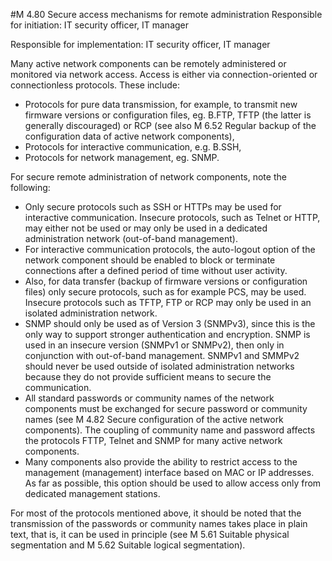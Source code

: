 #M 4.80 Secure access mechanisms for remote administration
Responsible for initiation: IT security officer, IT manager

Responsible for implementation: IT security officer, IT manager

Many active network components can be remotely administered or monitored via network access. Access is either via connection-oriented or connectionless protocols. These include:

* Protocols for pure data transmission, for example, to transmit new firmware versions or configuration files, eg. B.FTP, TFTP (the latter is generally discouraged) or RCP (see also M 6.52 Regular backup of the configuration data of active network components),
* Protocols for interactive communication, e.g. B.SSH,
* Protocols for network management, eg. SNMP.


For secure remote administration of network components, note the following:

* Only secure protocols such as SSH or HTTPs may be used for interactive communication. Insecure protocols, such as Telnet or HTTP, may either not be used or may only be used in a dedicated administration network (out-of-band management).
* For interactive communication protocols, the auto-logout option of the network component should be enabled to block or terminate connections after a defined period of time without user activity.
* Also, for data transfer (backup of firmware versions or configuration files) only secure protocols, such as for example PCS, may be used. Insecure protocols such as TFTP, FTP or RCP may only be used in an isolated administration network.
* SNMP should only be used as of Version 3 (SNMPv3), since this is the only way to support stronger authentication and encryption. SNMP is used in an insecure version (SNMPv1 or SNMPv2), then only in conjunction with out-of-band management. SNMPv1 and SMMPv2 should never be used outside of isolated administration networks because they do not provide sufficient means to secure the communication.
* All standard passwords or community names of the network components must be exchanged for secure password or community names (see M 4.82 Secure configuration of the active network components). The coupling of community name and password affects the protocols FTTP, Telnet and SNMP for many active network components.
* Many components also provide the ability to restrict access to the management (management) interface based on MAC or IP addresses. As far as possible, this option should be used to allow access only from dedicated management stations.


For most of the protocols mentioned above, it should be noted that the transmission of the passwords or community names takes place in plain text, that is, it can be used in principle (see M 5.61 Suitable physical segmentation and M 5.62 Suitable logical segmentation).



